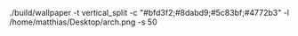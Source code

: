 ./build/wallpaper -t vertical_split -c "#bfd3f2;#8dabd9;#5c83bf;#4772b3" -l /home/matthias/Desktop/arch.png -s 50


